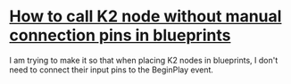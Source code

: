 # [How to call K2 node without manual connection pins in blueprints](https://forums.unrealengine.com/t/how-to-call-k2-node-without-manual-connection-pins-in-blueprints/156752)

I am trying to make it so that when placing K2 nodes in blueprints, I don't need to connect their input pins to the BeginPlay event.